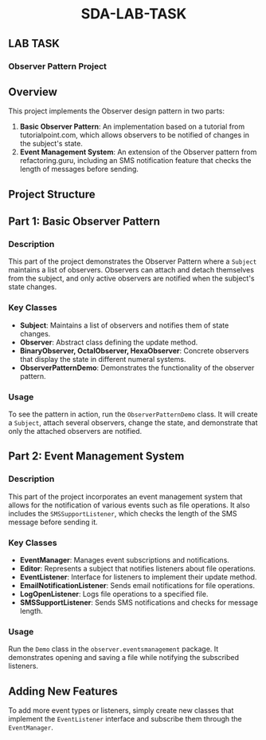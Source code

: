 <div align="center">

# SDA-LAB-TASK

</div>

## LAB TASK 

### Observer Pattern Project

## Overview

This project implements the Observer design pattern in two parts:

1. **Basic Observer Pattern**: An implementation based on a tutorial from tutorialpoint.com, which allows observers to be notified of changes in the subject's state.
2. **Event Management System**: An extension of the Observer pattern from refactoring.guru, including an SMS notification feature that checks the length of messages before sending.

## Project Structure

## Part 1: Basic Observer Pattern

### Description

This part of the project demonstrates the Observer Pattern where a `Subject` maintains a list of observers. Observers can attach and detach themselves from the subject, and only active observers are notified when the subject's state changes.

### Key Classes

- **Subject**: Maintains a list of observers and notifies them of state changes.
- **Observer**: Abstract class defining the update method.
- **BinaryObserver, OctalObserver, HexaObserver**: Concrete observers that display the state in different numeral systems.
- **ObserverPatternDemo**: Demonstrates the functionality of the observer pattern.

### Usage

To see the pattern in action, run the `ObserverPatternDemo` class. It will create a `Subject`, attach several observers, change the state, and demonstrate that only the attached observers are notified.

## Part 2: Event Management System

### Description

This part of the project incorporates an event management system that allows for the notification of various events such as file operations. It also includes the `SMSSupportListener`, which checks the length of the SMS message before sending it.

### Key Classes

- **EventManager**: Manages event subscriptions and notifications.
- **Editor**: Represents a subject that notifies listeners about file operations.
- **EventListener**: Interface for listeners to implement their update method.
- **EmailNotificationListener**: Sends email notifications for file operations.
- **LogOpenListener**: Logs file operations to a specified file.
- **SMSSupportListener**: Sends SMS notifications and checks for message length.

### Usage

Run the `Demo` class in the `observer.eventsmanagement` package. It demonstrates opening and saving a file while notifying the subscribed listeners.

## Adding New Features

To add more event types or listeners, simply create new classes that implement the `EventListener` interface and subscribe them through the `EventManager`.

